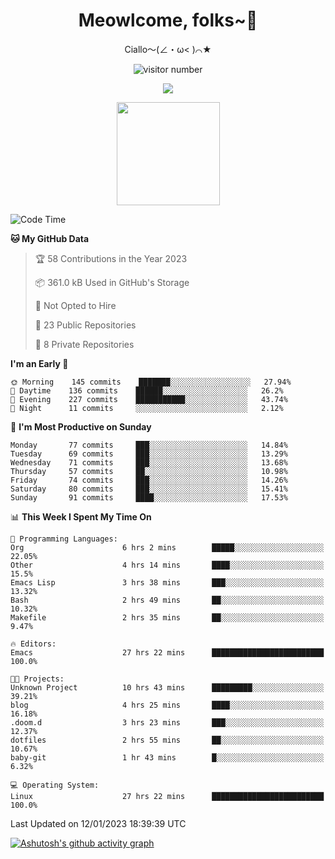 <div align="center">
  <h1>Meowlcome, folks~👋</h1>
  <p>Ciallo～(∠・ω< )⌒★</p>
</div>

<p align="center">
  <img src="https://count.getloli.com/get/@Ziqi-Yang?theme=rule34" alt="visitor number" />
</p>

<p align="center">
  <img src="https://skillicons.dev/icons?i=c,py,flutter,go,java,js,linux,emacs" />
</p>
<p align="center">
  <img height="165" src="https://github-readme-stats.vercel.app/api?username=Ziqi-Yang&show_icons=true&include_all_commits=true&hide_border=true" />
</p>

<!--START_SECTION:waka-->
![Code Time](http://img.shields.io/badge/Code%20Time-378%20hrs%2019%20mins-blue)

**🐱 My GitHub Data** 

> 🏆 58 Contributions in the Year 2023
 > 
> 📦 361.0 kB Used in GitHub's Storage 
 > 
> 🚫 Not Opted to Hire
 > 
> 📜 23 Public Repositories 
 > 
> 🔑 8 Private Repositories  
 > 
**I'm an Early 🐤** 

```text
🌞 Morning    145 commits    ███████░░░░░░░░░░░░░░░░░░   27.94% 
🌆 Daytime    136 commits    ██████░░░░░░░░░░░░░░░░░░░   26.2% 
🌃 Evening    227 commits    ███████████░░░░░░░░░░░░░░   43.74% 
🌙 Night      11 commits     ░░░░░░░░░░░░░░░░░░░░░░░░░   2.12%

```
📅 **I'm Most Productive on Sunday** 

```text
Monday       77 commits     ███░░░░░░░░░░░░░░░░░░░░░░   14.84% 
Tuesday      69 commits     ███░░░░░░░░░░░░░░░░░░░░░░   13.29% 
Wednesday    71 commits     ███░░░░░░░░░░░░░░░░░░░░░░   13.68% 
Thursday     57 commits     ██░░░░░░░░░░░░░░░░░░░░░░░   10.98% 
Friday       74 commits     ███░░░░░░░░░░░░░░░░░░░░░░   14.26% 
Saturday     80 commits     ███░░░░░░░░░░░░░░░░░░░░░░   15.41% 
Sunday       91 commits     ████░░░░░░░░░░░░░░░░░░░░░   17.53%

```


📊 **This Week I Spent My Time On** 

```text
💬 Programming Languages: 
Org                      6 hrs 2 mins        █████░░░░░░░░░░░░░░░░░░░░   22.05% 
Other                    4 hrs 14 mins       ████░░░░░░░░░░░░░░░░░░░░░   15.5% 
Emacs Lisp               3 hrs 38 mins       ███░░░░░░░░░░░░░░░░░░░░░░   13.32% 
Bash                     2 hrs 49 mins       ██░░░░░░░░░░░░░░░░░░░░░░░   10.32% 
Makefile                 2 hrs 35 mins       ██░░░░░░░░░░░░░░░░░░░░░░░   9.47%

🔥 Editors: 
Emacs                    27 hrs 22 mins      █████████████████████████   100.0%

🐱‍💻 Projects: 
Unknown Project          10 hrs 43 mins      █████████░░░░░░░░░░░░░░░░   39.21% 
blog                     4 hrs 25 mins       ████░░░░░░░░░░░░░░░░░░░░░   16.18% 
.doom.d                  3 hrs 23 mins       ███░░░░░░░░░░░░░░░░░░░░░░   12.37% 
dotfiles                 2 hrs 55 mins       ██░░░░░░░░░░░░░░░░░░░░░░░   10.67% 
baby-git                 1 hr 43 mins        █░░░░░░░░░░░░░░░░░░░░░░░░   6.32%

💻 Operating System: 
Linux                    27 hrs 22 mins      █████████████████████████   100.0%

```


 Last Updated on 12/01/2023 18:39:39 UTC
<!--END_SECTION:waka-->


[![Ashutosh's github activity graph](https://github-readme-activity-graph.cyclic.app/graph?username=Ziqi-Yang&theme=github)](https://github.com/ashutosh00710/github-readme-activity-graph)

